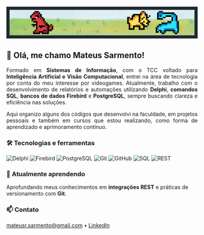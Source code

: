 <p align="center">
  <img src="img.gif" alt="Animated banner" width="600"/>
</p>

## 👋 Olá, me chamo Mateus Sarmento!

<p align="justify">
Formado em <strong>Sistemas de Informação</strong>, com o TCC voltado para <strong>Inteligência Artificial e Visão Computacional</strong>, entrei na área de tecnologia por conta do meu interesse por videogames. Atualmente, trabalho com o desenvolvimento de relatórios e automações utilizando <strong>Delphi</strong>, <strong>comandos SQL</strong>, <strong>bancos de dados Firebird</strong> e <strong>PostgreSQL</strong>, sempre buscando clareza e eficiência nas soluções.
</p>

<p align="justify">
Aqui organizo alguns dos códigos que desenvolvi na faculdade, em projetos pessoais e também em cursos que estou realizando, como forma de aprendizado e aprimoramento contínuo.
</p>

### 🛠️ Tecnologias e ferramentas
![Delphi](https://img.shields.io/badge/Delphi-EE1F35?style=for-the-badge&logo=delphi&logoColor=white)
![Firebird](https://img.shields.io/badge/Firebird-FF6600?style=for-the-badge&logo=firebird&logoColor=white)
![PostgreSQL](https://img.shields.io/badge/PostgreSQL-336791?style=for-the-badge&logo=postgresql&logoColor=white)
![Git](https://img.shields.io/badge/Git-F05032?style=for-the-badge&logo=git&logoColor=white)
![GitHub](https://img.shields.io/badge/GitHub-181717?style=for-the-badge&logo=github&logoColor=white)
![SQL](https://img.shields.io/badge/SQL-4479A1?style=for-the-badge&logo=database&logoColor=white)
![REST](https://img.shields.io/badge/REST-009688?style=for-the-badge&logoColor=white)

### 🌱 Atualmente aprendendo
Aprofundando meus conhecimentos em **integrações REST** e práticas de versionamento com **Git**.

### 📫 Contato
mateusr.sarmento@gmail.com • [LinkedIn](https://linkedin.com/in/mateusrsarmento)
